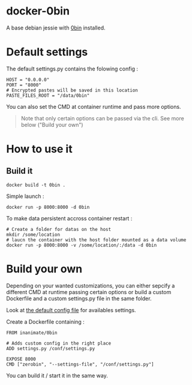docker-0bin
===========

A base debian jessie with [0bin](https://github.com/sametmax/0bin) installed.

Default settings
================
The default settings.py contains the folowing config :

```
HOST = "0.0.0.0"
PORT = "8000"
# Encrypted pastes will be saved in this location
PASTE_FILES_ROOT = "/data/0bin"
```

You can also set the CMD at container runtime and pass more options.

> Note that only certain options can be passed via the cli. See more below ("Build your own")

How to use it
=============

Build it
--------
```
docker build -t 0bin .
```

Simple launch :
```
docker run -p 8000:8000 -d 0bin
```

To make data persistent accross container restart :
```
# Create a folder for datas on the host
mkdir /some/location
# laucn the container with the host folder mounted as a data volume
docker run -p 8000:8000 -v /some/location/:/data -d 0bin
```

Build your own
==============
Depending on your wanted customizations, you can either sepcify a different CMD at runtime passing certain options or build a custom Dockerfile and a custom settings.py file in the same folder.

Look at [the default config file](https://github.com/sametmax/0bin/blob/master/zerobin/default_settings.py) for availables settings.

Create a Dockerfile containing :

```
FROM inanimate/0bin

# Adds custom config in the right place
ADD settings.py /conf/settings.py

EXPOSE 8000
CMD ["zerobin", "--settings-file", "/conf/settings.py"]
```

You can build it / start it in the same way.


